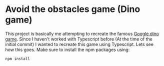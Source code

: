 # Avoid the obstacles game (Dino game)
This project is basically me attempting to recreate the famous <a href="chrome://dino/">Google dino game</a>. Since I haven't worked with Typescript before (At the time of the initial commit) I wanted to recreate this game using Typescript. Lets see how this goes.
Make sure to install the npm packages using: 
```
npm install
```
